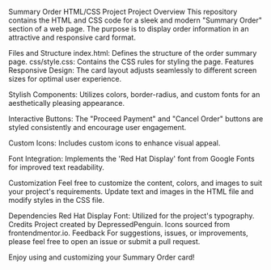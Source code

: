 Summary Order HTML/CSS Project
Project Overview
This repository contains the HTML and CSS code for a sleek and modern "Summary Order" section of a web page. The purpose is to display order information in an attractive and responsive card format.

Files and Structure
index.html: Defines the structure of the order summary page.
css/style.css: Contains the CSS rules for styling the page.
Features
Responsive Design: The card layout adjusts seamlessly to different screen sizes for optimal user experience.

Stylish Components: Utilizes colors, border-radius, and custom fonts for an aesthetically pleasing appearance.

Interactive Buttons: The "Proceed Payment" and "Cancel Order" buttons are styled consistently and encourage user engagement.

Custom Icons: Includes custom icons to enhance visual appeal.

Font Integration: Implements the 'Red Hat Display' font from Google Fonts for improved text readability.

Customization
Feel free to customize the content, colors, and images to suit your project's requirements. Update text and images in the HTML file and modify styles in the CSS file.

Dependencies
Red Hat Display Font: Utilized for the project's typography.
Credits
Project created by DepressedPenguin.
Icons sourced from frontendmentor.io.
Feedback
For suggestions, issues, or improvements, please feel free to open an issue or submit a pull request.

Enjoy using and customizing your Summary Order card!